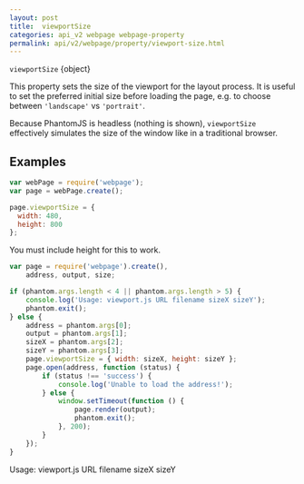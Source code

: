 ```yaml
---
layout: post
title:  viewportSize
categories: api_v2 webpage webpage-property
permalink: api/v2/webpage/property/viewport-size.html
---
```


`viewportSize` {object}

This property sets the size of the viewport for the layout process. It is useful to set the preferred initial size before loading the page, e.g. to choose between `'landscape'` vs `'portrait'`.

Because PhantomJS is headless (nothing is shown), `viewportSize` effectively simulates the size of the window like in a traditional browser.

## Examples

```javascript
var webPage = require('webpage');
var page = webPage.create();

page.viewportSize = {
  width: 480,
  height: 800
};
```
You must include height for this to work.

```javascript
var page = require('webpage').create(),
	address, output, size;

if (phantom.args.length < 4 || phantom.args.length > 5) {
    console.log('Usage: viewport.js URL filename sizeX sizeY');
    phantom.exit();
} else {
    address = phantom.args[0];
    output = phantom.args[1];
    sizeX = phantom.args[2];
    sizeY = phantom.args[3];
    page.viewportSize = { width: sizeX, height: sizeY };
    page.open(address, function (status) {
        if (status !== 'success') {
            console.log('Unable to load the address!');
        } else {
            window.setTimeout(function () {
                page.render(output);
                phantom.exit();
            }, 200);
        }
    });
}
```
Usage: viewport.js URL filename sizeX sizeY







